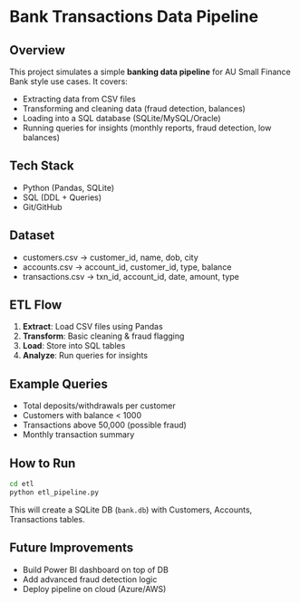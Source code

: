# Bank Transactions Data Pipeline

## Overview
This project simulates a simple **banking data pipeline** for AU Small Finance Bank style use cases.
It covers:
- Extracting data from CSV files
- Transforming and cleaning data (fraud detection, balances)
- Loading into a SQL database (SQLite/MySQL/Oracle)
- Running queries for insights (monthly reports, fraud detection, low balances)

## Tech Stack
- Python (Pandas, SQLite)
- SQL (DDL + Queries)
- Git/GitHub

## Dataset
- customers.csv → customer_id, name, dob, city
- accounts.csv → account_id, customer_id, type, balance
- transactions.csv → txn_id, account_id, date, amount, type

## ETL Flow
1. **Extract**: Load CSV files using Pandas
2. **Transform**: Basic cleaning & fraud flagging
3. **Load**: Store into SQL tables
4. **Analyze**: Run queries for insights

## Example Queries
- Total deposits/withdrawals per customer
- Customers with balance < 1000
- Transactions above 50,000 (possible fraud)
- Monthly transaction summary

## How to Run
```bash
cd etl
python etl_pipeline.py
```

This will create a SQLite DB (`bank.db`) with Customers, Accounts, Transactions tables.

## Future Improvements
- Build Power BI dashboard on top of DB
- Add advanced fraud detection logic
- Deploy pipeline on cloud (Azure/AWS)
